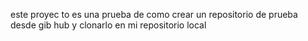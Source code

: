 este proyec to es una prueba de  como crear un repositorio de prueba desde gib hub y clonarlo en mi repositorio local
